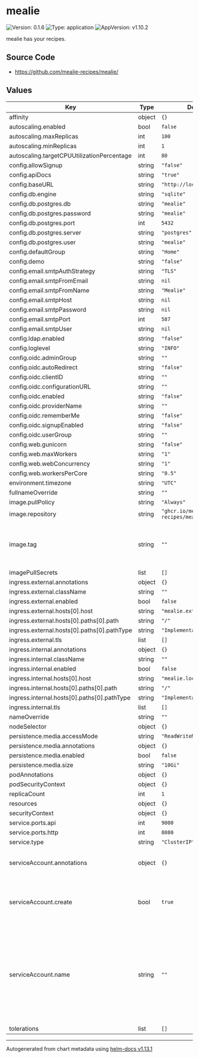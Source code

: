 # mealie

![Version: 0.1.6](https://img.shields.io/badge/Version-0.1.6-informational?style=flat-square) ![Type: application](https://img.shields.io/badge/Type-application-informational?style=flat-square) ![AppVersion: v1.10.2](https://img.shields.io/badge/AppVersion-v1.10.2-informational?style=flat-square)

mealie has your recipes.

## Source Code

* <https://github.com/mealie-recipes/mealie/>

## Values

| Key | Type | Default | Description |
|-----|------|---------|-------------|
| affinity | object | `{}` |  |
| autoscaling.enabled | bool | `false` |  |
| autoscaling.maxReplicas | int | `100` |  |
| autoscaling.minReplicas | int | `1` |  |
| autoscaling.targetCPUUtilizationPercentage | int | `80` |  |
| config.allowSignup | string | `"false"` |  |
| config.apiDocs | string | `"true"` |  |
| config.baseURL | string | `"http://localhost:8080"` |  |
| config.db.engine | string | `"sqlite"` |  |
| config.db.postgres.db | string | `"mealie"` |  |
| config.db.postgres.password | string | `"mealie"` |  |
| config.db.postgres.port | int | `5432` |  |
| config.db.postgres.server | string | `"postgres"` |  |
| config.db.postgres.user | string | `"mealie"` |  |
| config.defaultGroup | string | `"Home"` |  |
| config.demo | string | `"false"` |  |
| config.email.smtpAuthStrategy | string | `"TLS"` |  |
| config.email.smtpFromEmail | string | `nil` |  |
| config.email.smtpFromName | string | `"Mealie"` |  |
| config.email.smtpHost | string | `nil` |  |
| config.email.smtpPassword | string | `nil` |  |
| config.email.smtpPort | int | `587` |  |
| config.email.smtpUser | string | `nil` |  |
| config.ldap.enabled | string | `"false"` |  |
| config.loglevel | string | `"INFO"` |  |
| config.oidc.adminGroup | string | `""` |  |
| config.oidc.autoRedirect | string | `"false"` |  |
| config.oidc.clientID | string | `""` |  |
| config.oidc.configurationURL | string | `""` |  |
| config.oidc.enabled | string | `"false"` |  |
| config.oidc.providerName | string | `""` |  |
| config.oidc.rememberMe | string | `"false"` |  |
| config.oidc.signupEnabled | string | `"false"` |  |
| config.oidc.userGroup | string | `""` |  |
| config.web.gunicorn | string | `"false"` |  |
| config.web.maxWorkers | string | `"1"` |  |
| config.web.webConcurrency | string | `"1"` |  |
| config.web.workersPerCore | string | `"0.5"` |  |
| environment.timezone | string | `"UTC"` |  |
| fullnameOverride | string | `""` |  |
| image.pullPolicy | string | `"Always"` |  |
| image.repository | string | `"ghcr.io/mealie-recipes/mealie"` |  |
| image.tag | string | `""` | Overrides the image tag whose default is the chart appVersion. |
| imagePullSecrets | list | `[]` |  |
| ingress.external.annotations | object | `{}` |  |
| ingress.external.className | string | `""` |  |
| ingress.external.enabled | bool | `false` |  |
| ingress.external.hosts[0].host | string | `"mealie.external"` |  |
| ingress.external.hosts[0].paths[0].path | string | `"/"` |  |
| ingress.external.hosts[0].paths[0].pathType | string | `"ImplementationSpecific"` |  |
| ingress.external.tls | list | `[]` |  |
| ingress.internal.annotations | object | `{}` |  |
| ingress.internal.className | string | `""` |  |
| ingress.internal.enabled | bool | `false` |  |
| ingress.internal.hosts[0].host | string | `"mealie.local"` |  |
| ingress.internal.hosts[0].paths[0].path | string | `"/"` |  |
| ingress.internal.hosts[0].paths[0].pathType | string | `"ImplementationSpecific"` |  |
| ingress.internal.tls | list | `[]` |  |
| nameOverride | string | `""` |  |
| nodeSelector | object | `{}` |  |
| persistence.media.accessMode | string | `"ReadWriteMany"` |  |
| persistence.media.annotations | object | `{}` |  |
| persistence.media.enabled | bool | `false` |  |
| persistence.media.size | string | `"10Gi"` |  |
| podAnnotations | object | `{}` |  |
| podSecurityContext | object | `{}` |  |
| replicaCount | int | `1` |  |
| resources | object | `{}` |  |
| securityContext | object | `{}` |  |
| service.ports.api | int | `9000` |  |
| service.ports.http | int | `8080` |  |
| service.type | string | `"ClusterIP"` |  |
| serviceAccount.annotations | object | `{}` | Annotations to add to the service account |
| serviceAccount.create | bool | `true` | Specifies whether a service account should be created |
| serviceAccount.name | string | `""` | The name of the service account to use. If not set and create is true, a name is generated using the fullname template |
| tolerations | list | `[]` |  |

----------------------------------------------
Autogenerated from chart metadata using [helm-docs v1.13.1](https://github.com/norwoodj/helm-docs/releases/v1.13.1)
